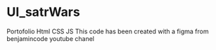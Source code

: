 # UI_satrWars
Portofolio Html CSS JS
This code has been created with a figma from benjamincode youtube chanel
